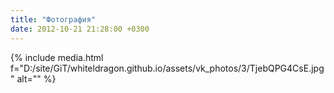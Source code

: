 ```yaml
---
title: "Фотография"
date: 2012-10-21 21:28:00 +0300
---
```



{% include media.html f="D:/site/GiT/whiteldragon.github.io/assets/vk_photos/3/TjebQPG4CsE.jpg" alt="" %}
